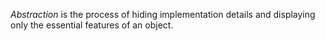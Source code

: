 _Abstraction_ is the process of hiding implementation details and displaying only the essential features of an object.
